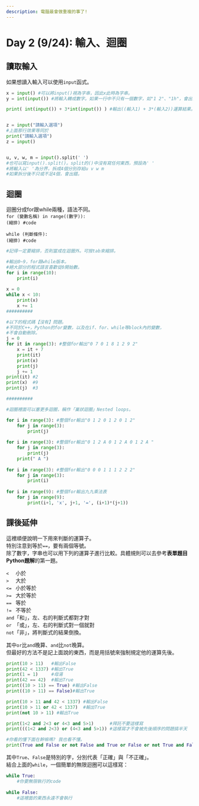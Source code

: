 ```yaml
---
description: 電腦最會做重複的事了!
---
```


# Day 2 (9/24): 輸入、迴圈

## 讀取輸入

如果想讀入輸入可以使用`input`函式。

```python
x = input() #可以將input()視為字串，因此x此時為字串。
y = int(input()) #將輸入轉成數字。如果一行中不只有一個數字，如"1 2"、"1h"，會出錯。

print( int(input()) + 3*int(input()) ) #輸出((輸入1) + 3*(輸入2))運算結果。


z = input("請輸入選項")
#上面那行效果等同於
print("請輸入選項")
z = input()


u, v, w, m = input().split(' ') 
#也可以寫input().split()。split的()中沒有寫任何東西，預設為' '
#將輸入以' '為分界，拆成4個分別存給u v w m
#如果拆分後不只或不足4個，會出錯。
```

## 迴圈

迴圈分成for跟while兩種，語法不同。 \
`for (變數名稱) in range((數字)): `\
`(縮排) #code`

`while (判斷條件): `\
`(縮排) #code`

```python
#記得一定要縮排，否則當成在迴圈外。可按tab來縮排。

#輸出0~9，for跟while版本。
#絕大部分的程式語言喜歡從0開始數。
for i in range(10): 
    print(i)
    
x = 0
while x < 10:
    print(x)
    x += 1
##########

#以下的程式碼【沒有】問題。
#不同於C++，Python的for變數，以及在if、for、while等block內的變數，
#不會自動刪除。
j = 0
for it in range(3): #整個for輸出"0 7 0 1 8 1 2 9 2"
    x = it + 7
    print(it)
    print(x)
    print(j)
    j += 1
print(it) #2
print(x)  #9
print(j)  #3

##########

#迴圈裡面可以塞更多迴圈，稱作「巢狀迴圈」Nested loops。

for i in range(3): #整個for輸出"0 1 2 0 1 2 0 1 2"
    for j in range(3):
        print(j)
        
for i in range(3): #整個for輸出"0 1 2 A 0 1 2 A 0 1 2 A "
    for j in range(3):
        print(j)
    print(" A ")
        
for i in range(3): #整個for輸出"0 0 0 1 1 1 2 2 2"
    for j in range(3):
        print(i)
        
for i in range(9): #整個for輸出九九乘法表
    for j in range(9):
        print(i+1, 'x', j+1, '=', (i+1)*(j+1))
```

## 課後延伸

這裡順便說明一下用來判斷的運算子。\
特別注意到等於`==`，要有兩個等號。\
除了數字，字串也可以用下列的運算子進行比較。具體規則可以去參考**表單題目 Python題解**的第一題。

`<  ` 小於\
`>  ` 大於\
`<= ` 小於等於\
`>= ` 大於等於\
`== ` 等於\
`!= ` 不等於\
`and`「和」，左、右的判斷式都對才對\
`or `「或」，左、右的判斷式對一個就對\
`not`「非」，將判斷式的結果倒換。

其中`or`比`and`晚算、`and`比`not`晚算。\
但最好的方法不是記上面說的東西，而是用括號來強制規定他的運算先後。

```python
print(10 > 11)   #輸出False
print(42 < 1337) #輸出True
print(1 = 1)     #母湯
print(42 == 42)  #輸出True
print((10 > 11) == True) #輸出False
print((10 > 11) == False)#輸出True

print(10 > 11 and 42 < 1337) #輸出False
print(10 > 11 or 42 < 1337)  #輸出True
print(not 10 > 11) #輸出True

print(1<2 and 2<3 or 4<3 and 5>1)      #拜託不要這樣寫
print(((1<2 and 2<3) or (4<3 and 5>1)) #這樣寫才不會被先後順序的問題搞半天

#你看的懂下面在幹嘛嗎? 我也看不懂。
print(True and False or not False and True or False or not True and False)
```

其中`True`、`False`是特別的字，分別代表「正確」與「不正確」。 \
結合上面的`while`，一個簡單的無限迴圈可以這樣寫：

```python
while True:
    #你要無限執行的code
    
while False:
    #這裡面的東西永遠不會執行
```
